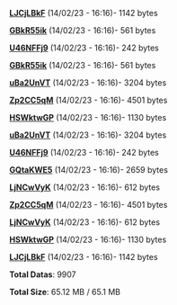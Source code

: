 [**LJCjLBkF**](/data/LJCjLBkF.txt) (14/02/23 - 16:16)- 1142 bytes

[**GBkR55ik**](/data/GBkR55ik.txt) (14/02/23 - 16:16)- 561 bytes

[**U46NFFj9**](/data/U46NFFj9.txt) (14/02/23 - 16:16)- 242 bytes

[**GBkR55ik**](/data/GBkR55ik.txt) (14/02/23 - 16:16)- 561 bytes

[**uBa2UnVT**](/data/uBa2UnVT.txt) (14/02/23 - 16:16)- 3204 bytes

[**Zp2CC5qM**](/data/Zp2CC5qM.txt) (14/02/23 - 16:16)- 4501 bytes

[**HSWktwGP**](/data/HSWktwGP.txt) (14/02/23 - 16:16)- 1130 bytes

[**uBa2UnVT**](/data/uBa2UnVT.txt) (14/02/23 - 16:16)- 3204 bytes

[**U46NFFj9**](/data/U46NFFj9.txt) (14/02/23 - 16:16)- 242 bytes

[**GQtaKWE5**](/data/GQtaKWE5.txt) (14/02/23 - 16:16)- 2659 bytes

[**LjNCwVyK**](/data/LjNCwVyK.txt) (14/02/23 - 16:16)- 612 bytes

[**Zp2CC5qM**](/data/Zp2CC5qM.txt) (14/02/23 - 16:16)- 4501 bytes

[**LjNCwVyK**](/data/LjNCwVyK.txt) (14/02/23 - 16:16)- 612 bytes

[**HSWktwGP**](/data/HSWktwGP.txt) (14/02/23 - 16:16)- 1130 bytes

[**LJCjLBkF**](/data/LJCjLBkF.txt) (14/02/23 - 16:16)- 1142 bytes

**Total Datas**: 9907

**Total Size**: 65.12 MB / 65.1 MB